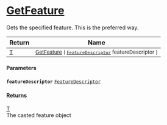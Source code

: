 # [GetFeature](./Signature--GetFeature.md)

Gets the specified feature. This is the preferred way.

| Return | Name | 
| --- | --- | 
| <sub>[T](./Signature--GetFeature.md)</sub> | <sub>[GetFeature](./Signature--GetFeature.md) ( [`FeatureDescriptor`](./../FeatureDescriptor.md) featureDescriptor )</sub> | 


#### Parameters
**`featureDescriptor`**  [`FeatureDescriptor`](./../FeatureDescriptor.md)<br>
#### Returns
[T](./Signature--GetFeature.md)<br>
The casted feature object